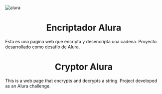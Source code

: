 ![alura](https://github.com/user-attachments/assets/5aed3085-6817-4447-bdbb-6c80c77551b1)

<h1 align="center">  Encriptador Alura </h1>
Esta es una pagina web que encripta y desencripta una cadena. Proyecto desarrollado como desafío de Alura.



<h1 align="center">  Cryptor Alura </h1>
This is a web page that encrypts and decrypts a string. Project developed as an Alura challenge.
